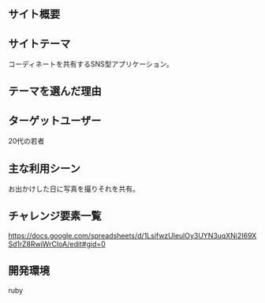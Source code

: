 # 

## サイト概要


## サイトテーマ
コーディネートを共有するSNS型アプリケーション。

## テーマを選んだ理由


## ターゲットユーザー
20代の若者

## 主な利用シーン
お出かけした日に写真を撮りそれを共有。

## チャレンジ要素一覧
https://docs.google.com/spreadsheets/d/1LsifwzUleulOy3UYN3uqXNi2I69XSd1rZ8RwiWrCIoA/edit#gid=0

## 開発環境
ruby
